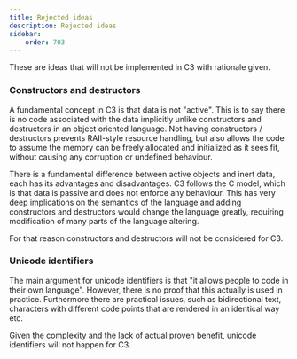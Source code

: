 ```yaml
---
title: Rejected ideas
description: Rejected ideas
sidebar:
    order: 703
---
```

These are ideas that will not be implemented in C3 with rationale given.


### Constructors and destructors

A fundamental concept in C3 is that data is not "active". This is to say there is no code associated with the data implicitly unlike constructors and destructors in an object oriented language. Not having constructors / destructors prevents RAII-style resource handling, but also allows the code to assume the memory can be freely allocated and initialized as it sees fit, without causing any corruption or undefined behaviour.

There is a fundamental difference between active objects and inert data, each has its advantages and disadvantages. C3 follows the C model, which is that data is passive and does not enforce any behaviour. This has very deep implications on the semantics of the language and adding constructors and destructors would change the language greatly, requiring modification of many parts of the language altering.

For that reason constructors and destructors will not be considered for C3.

### Unicode identifiers

The main argument for unicode identifiers is that "it allows people to code in their own language". However, there is no proof that this actually is used in practice. Furthermore there are practical issues, such as bidirectional text, characters with different code points that are rendered in an identical way etc.

Given the complexity and the lack of actual proven benefit, unicode identifiers will not happen for C3.